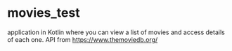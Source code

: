 # movies_test
application in Kotlin where you can view a list of movies and access details of each one.
API from https://www.themoviedb.org/
